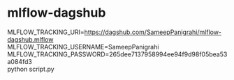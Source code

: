 # mlflow-dagshub
MLFLOW_TRACKING_URI=https://dagshub.com/SameepPanigrahi/mlflow-dagshub.mlflow \
MLFLOW_TRACKING_USERNAME=SameepPanigrahi \
MLFLOW_TRACKING_PASSWORD=265dee7137958994ee94f9d98f05bea53a084fd3 \
python script.py